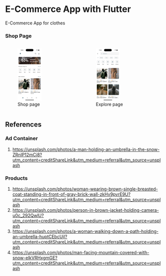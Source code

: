 # E-Commerce App with Flutter

E-Commerce App for clothes

### Shop Page

<div style="display: flex; justify-content: space-around;">
  <figure>
    <img src="images/general/shop_page.png" alt="Shop Page" width="45%">
    <figcaption>Shop page</figcaption>
  </figure>
  <figure>
    <img src="images/general/explore_page.png" alt="Explore Page" width="45%">
    <figcaption>Explore page</figcaption>
  </figure>
</div>

## References

### Ad Container

1. https://unsplash.com/photos/a-man-holding-an-umbrella-in-the-snow-ZRnIP12mCi8?utm_content=creditShareLink&utm_medium=referral&utm_source=unsplash

### Products

1. https://unsplash.com/photos/woman-wearing-brown-single-breasted-coat-standing-in-front-of-gray-brick-wall-zkHv9pvrE9U?utm_content=creditShareLink&utm_medium=referral&utm_source=unsplash
2. https://unsplash.com/photos/person-in-brown-jacket-holding-camera-u0c_292QwlU?utm_content=creditShareLink&utm_medium=referral&utm_source=unsplash
3. https://unsplash.com/photos/a-woman-walking-down-a-path-holding-an-umbrella-huptCEbcUjI?utm_content=creditShareLink&utm_medium=referral&utm_source=unsplash
4. https://unsplash.com/photos/man-facing-mountain-covered-with-snow-elkVRHxgmGE?utm_content=creditShareLink&utm_medium=referral&utm_source=unsplash
